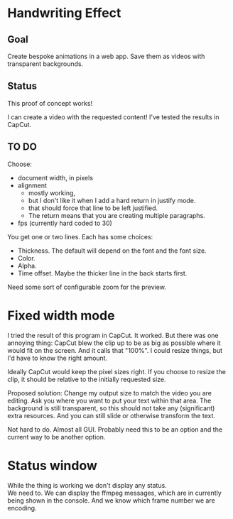 # Handwriting Effect

## Goal

Create bespoke animations in a web app.
Save them as videos with transparent backgrounds.

## Status

This proof of concept works!

I can create a video with the requested content!
I've tested the results in CapCut.

## TO DO

Choose:

- document width, in pixels
- alignment
  - mostly working,
  - but I don't like it when I add a hard return in justify mode.
  - that should force that line to be left justified.
  - The return means that you are creating multiple paragraphs.
- fps (currently hard coded to 30)

You get one or two lines. Each has some choices:

- Thickness. The default will depend on the font and the font size.
- Color.
- Alpha.
- Time offset. Maybe the thicker line in the back starts first.

Need some sort of configurable zoom for the preview.

# Fixed width mode

I tried the result of this program in CapCut.
It worked.
But there was one annoying thing:
CapCut blew the clip up to be as big as possible where it would fit on the screen.
And it calls that "100%".
I could resize things, but I'd have to know the right amount.

Ideally CapCut would keep the pixel sizes right.
If you choose to resize the clip, it should be relative to the initially requested size.

Proposed solution:
Change my output size to match the video you are editing.
Ask you where you want to put your text within that area.
The background is still transparent, so this should not take any (significant) extra resources.
And you can still slide or otherwise transform the text.

Not hard to do.
Almost all GUI.
Probably need this to be an option and the current way to be another option.

# Status window

While the thing is working we don't display any status.  
We need to.
We can display the ffmpeg messages, which are in currently being shown in the console.
And we know which frame number we are encoding.

